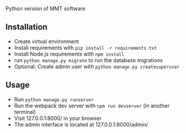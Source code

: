 Python version of MMT software

## Installation

- Create virtual environment
- Install requirements with `pip install -r requirements.txt`
- Install Node.js requirements with `npm install`
- run `python manage.py migrate` to run the database migrations
- Optional: Create admin user with `python manage.py createsuperuser`

## Usage

- Run `python manage.py runserver`
- Run the webpack dev server with `npm run devserver` (in another terminal)
- Visit 127.0.0.1:8000/ in your browser
- The admin interface is located at 127.0.0.1:8000/admin/
